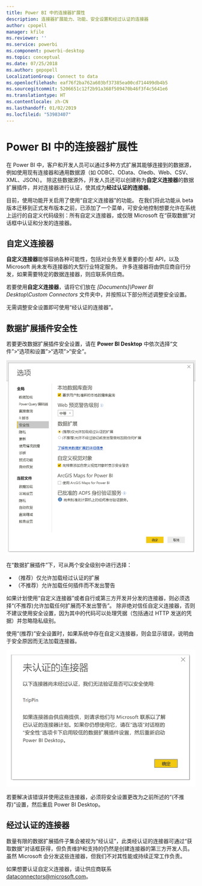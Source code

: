 ```yaml
---
title: Power BI 中的连接器扩展性
description: 连接器扩展能力、功能、安全设置和经过认证的连接器
author: cpopell
manager: kfile
ms.reviewer: ''
ms.service: powerbi
ms.component: powerbi-desktop
ms.topic: conceptual
ms.date: 07/25/2018
ms.author: gepopell
LocalizationGroup: Connect to data
ms.openlocfilehash: eaf76f2ba762a603bf37385ea00cd714499db4b5
ms.sourcegitcommit: 5206651c12f2b91a368f509470b46f3f4c5641e6
ms.translationtype: HT
ms.contentlocale: zh-CN
ms.lasthandoff: 01/02/2019
ms.locfileid: "53983407"
---
```

# <a name="connector-extensibility-in-power-bi"></a>Power BI 中的连接器扩展性

在 Power BI 中，客户和开发人员可以通过多种方式扩展其能够连接到的数据源，例如使用现有连接器和通用数据源（如 ODBC、OData、Oledb、Web、CSV、XML、JSON）。 除这些数据源外，开发人员还可以创建称为**自定义连接器**的数据扩展插件，并对连接器进行认证，使其成为**经过认证的连接器**。

目前，使用功能开关启用了使用“自定义连接器”的功能。 在我们将此功能从 beta 版本迁移到正式发布版本之前，已添加了一个菜单，可安全地控制想要允许在系统上运行的自定义代码级别：所有自定义连接器，或仅限 Microsoft 在“获取数据”对话框中认证和分发的连接器。

## <a name="custom-connectors"></a>自定义连接器

**自定义连接器**能够容纳各种可能性，包括对业务至关重要的小型 API，以及 Microsoft 尚未发布连接器的大型行业特定服务。 许多连接器将由供应商自行分发，如果需要特定的数据连接器，则应联系供应商。

若要使用**自定义连接器**，请将它们放在 *\[Documents]\\Power BI Desktop\\Custom Connectors* 文件夹中，并按照以下部分所述调整安全设置。

无需调整安全设置即可使用“经认证的连接器”。

## <a name="data-extension-security"></a>数据扩展插件安全性

若要更改数据扩展插件安全设置，请在 **Power BI Desktop** 中依次选择“文件”>“选项和设置”>“选项”>“安全”。

![控制是否想要能够使用“数据扩展插件安全性”选项加载自定义连接器](media/desktop-connector-extensibility/data-extension-security-1.png)

在“数据扩展插件”下，可从两个安全级别中进行选择：

* （推荐）仅允许加载经过认证的扩展
* （不推荐）允许加载任何插件而不发出警告

如果计划使用“自定义连接器”或者自行或第三方开发并分发的连接器，则必须选择“(不推荐)允许加载任何扩展而不发出警告”。 除非绝对信任自定义连接器，否则不建议使用安全设置，因为其中的代码可以处理凭据（包括通过 HTTP 发送的凭据）并忽略隐私级别。

使用“(推荐)”安全设置时，如果系统中存在自定义连接器，则会显示错误，说明由于安全原因而无法加载连接器。

![对话框将说明，由于安全设置而无法加载自定义连接器，在本例中为 TripPin](media/desktop-connector-extensibility/data-extension-security-2.png)

若要解决该错误并使用这些连接器，必须将安全设置更改为之前所述的“(不推荐)”设置，然后重启 Power BI Desktop。

## <a name="certified-connectors"></a>经过认证的连接器

数量有限的数据扩展插件子集会被视为“经认证”，此类经认证的连接器可通过“获取数据”对话框获得，但负责维护和支持的仍然是创建连接器的第三方开发人员。 虽然 Microsoft 会分发这些连接器，但我们不对其性能或持续正常工作负责。

如果想要认证自定义连接器，请让供应商联系 dataconnectors@microsoft.com。

